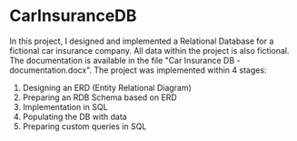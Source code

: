 # CarInsuranceDB
In this project, I designed and implemented a Relational Database for a fictional car insurance company. All data within the project is also fictional. The documentation is available in the file "Car Insurance DB - documentation.docx".
The project was implemented within 4 stages:
1. Designing an ERD (Entity Relational Diagram)
2. Preparing an RDB Schema based on ERD
3. Implementation in SQL
4. Populating the DB with data
5. Preparing custom queries in SQL
